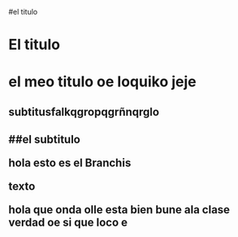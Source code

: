 #el titulo

<h1>El titulo<h1>
el meo titulo oe loquiko jeje
<h2>subtitusfalkqgropqgrñnqrglo<h2>
##el subtitulo

hola esto es el Branchis


texto

hola que onda olle esta bien bune ala clase verdad oe si que loco e